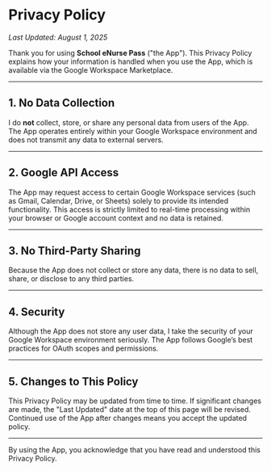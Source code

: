 
# Privacy Policy

_Last Updated: August 1, 2025_

Thank you for using **School eNurse Pass** ("the App"). This Privacy Policy explains how your information is handled when you use the App, which is available via the Google Workspace Marketplace.

---

## 1. No Data Collection

I do **not** collect, store, or share any personal data from users of the App. The App operates entirely within your Google Workspace environment and does not transmit any data to external servers.

---

## 2. Google API Access

The App may request access to certain Google Workspace services (such as Gmail, Calendar, Drive, or Sheets) solely to provide its intended functionality. This access is strictly limited to real-time processing within your browser or Google account context and no data is retained.

---

## 3. No Third-Party Sharing

Because the App does not collect or store any data, there is no data to sell, share, or disclose to any third parties.

---

## 4. Security

Although the App does not store any user data, I take the security of your Google Workspace environment seriously. The App follows Google’s best practices for OAuth scopes and permissions.

---

## 5. Changes to This Policy

This Privacy Policy may be updated from time to time. If significant changes are made, the "Last Updated" date at the top of this page will be revised. Continued use of the App after changes means you accept the updated policy.

---


By using the App, you acknowledge that you have read and understood this Privacy Policy.
